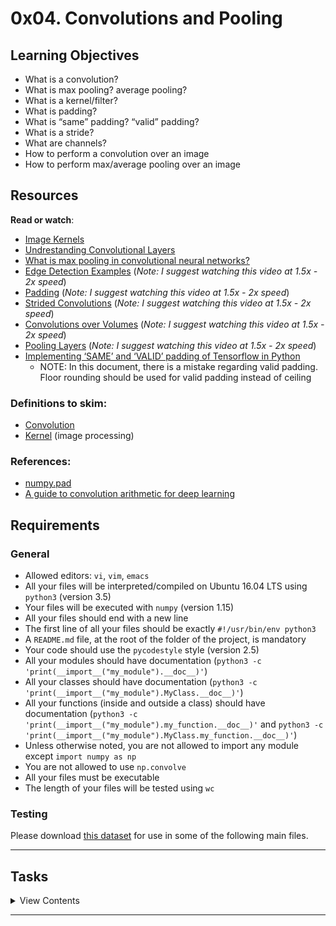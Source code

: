 # 0x04. Convolutions and Pooling

## Learning Objectives

*   What is a convolution?
*   What is max pooling? average pooling?
*   What is a kernel/filter?
*   What is padding?
*   What is “same” padding? “valid” padding?
*   What is a stride?
*   What are channels?
*   How to perform a convolution over an image
*   How to perform max/average pooling over an image

## Resources

**Read or watch**:

*   [Image Kernels](https://setosa.io/ev/image-kernels/)
*   [Undrestanding Convolutional Layers](https://github.com/Machinelearninguru/Image-Processing-Computer-Vision/blob/master/Convolutional%20Neural%20Network/Convolutional%20Layers/README.md)
*   [What is max pooling in convolutional neural networks?](https://www.quora.com/What-is-max-pooling-in-convolutional-neural-networks)
*   [Edge Detection Examples](https://www.youtube.com/watch?v=XuD4C8vJzEQ&list=PLkDaE6sCZn6Gl29AoE31iwdVwSG-KnDzF&index=2&ab_channel=Deeplearning.ai) (_Note: I suggest watching this video at 1.5x - 2x speed_)
*   [Padding](https://www.youtube.com/watch?v=smHa2442Ah4&list=PLkDaE6sCZn6Gl29AoE31iwdVwSG-KnDzF&index=4&ab_channel=Deeplearning.ai) (_Note: I suggest watching this video at 1.5x - 2x speed_)
*   [Strided Convolutions](https://www.youtube.com/watch?v=tQYZaDn_kSg&list=PLkDaE6sCZn6Gl29AoE31iwdVwSG-KnDzF&index=5&ab_channel=Deeplearning.ai) (_Note: I suggest watching this video at 1.5x - 2x speed_)
*   [Convolutions over Volumes](https://www.youtube.com/watch?v=KTB_OFoAQcc&index=6&list=PLkDaE6sCZn6Gl29AoE31iwdVwSG-KnDzF&ab_channel=Deeplearning.ai) (_Note: I suggest watching this video at 1.5x - 2x speed_)
*   [Pooling Layers](https://www.youtube.com/watch?v=8oOgPUO-TBY&index=9&list=PLkDaE6sCZn6Gl29AoE31iwdVwSG-KnDzF&ab_channel=Deeplearning.ai) (_Note: I suggest watching this video at 1.5x - 2x speed_)
* [Implementing ‘SAME’ and ‘VALID’ padding of Tensorflow in Python](https://mmuratarat.github.io/2019-01-17/implementing-padding-schemes-of-tensorflow-in-python) 
  - NOTE: In this document, there is a mistake regarding valid padding. Floor rounding should be used for valid padding instead of ceiling

### Definitions to skim:

- [Convolution](https://en.wikipedia.org/wiki/Convolution)
- [Kernel](https://en.wikipedia.org/wiki/Kernel_(image_processing)) (image processing)

### References:

- [numpy.pad](https://docs.scipy.org/doc/numpy-1.15.0/reference/generated/numpy.pad.html)
- [A guide to convolution arithmetic for deep learning](https://arxiv.org/pdf/1603.07285.pdf)

## Requirements

### General

*   Allowed editors: `vi`, `vim`, `emacs`
*   All your files will be interpreted/compiled on Ubuntu 16.04 LTS using `python3` (version 3.5)
*   Your files will be executed with `numpy` (version 1.15)
*   All your files should end with a new line
*   The first line of all your files should be exactly `#!/usr/bin/env python3`
*   A `README.md` file, at the root of the folder of the project, is mandatory
*   Your code should use the `pycodestyle` style (version 2.5)
*   All your modules should have documentation (`python3 -c 'print(__import__("my_module").__doc__)'`)
*   All your classes should have documentation (`python3 -c 'print(__import__("my_module").MyClass.__doc__)'`)
*   All your functions (inside and outside a class) should have documentation (`python3 -c 'print(__import__("my_module").my_function.__doc__)'` and `python3 -c 'print(__import__("my_module").MyClass.my_function.__doc__)'`)
*   Unless otherwise noted, you are not allowed to import any module except `import numpy as np`
*   You are not allowed to use `np.convolve`
*   All your files must be executable
*   The length of your files will be tested using `wc`


### Testing

Please download [this dataset](https://s3.amazonaws.com/intranet-projects-files/holbertonschool-ml/animals_1.npz "this dataset") for use in some of the following main files.

---

## Tasks
<details>
<summary>View Contents</summary>


### 0. Valid Convolution mandatory

Write a function `def convolve_grayscale_valid(images, kernel):` that performs a valid convolution on grayscale images:

*   `images` is a `numpy.ndarray` with shape `(m, h, w)` containing multiple grayscale images
    *   `m` is the number of images
    *   `h` is the height in pixels of the images
    *   `w` is the width in pixels of the images
*   `kernel` is a `numpy.ndarray` with shape `(kh, kw)` containing the kernel for the convolution
    *   `kh` is the height of the kernel
    *   `kw` is the width of the kernel
*   You are only allowed to use two `for` loops; any other loops of any kind are not allowed
*   Returns: a `numpy.ndarray` containing the convolved images
```
    ubuntu@alexa-ml:~/math/0x04-convolutions_and_pooling$ cat 0-main.py 
    #!/usr/bin/env python3
    
    import matplotlib.pyplot as plt
    import numpy as np
    convolve_grayscale_valid = __import__('0-convolve_grayscale_valid').convolve_grayscale_valid
    
    
    if __name__ == '__main__':
    
        dataset = np.load('../../supervised_learning/data/MNIST.npz')
        images = dataset['X_train']
        print(images.shape)
        kernel = np.array([[1 ,0, -1], [1, 0, -1], [1, 0, -1]])
        images_conv = convolve_grayscale_valid(images, kernel)
        print(images_conv.shape)
    
        plt.imshow(images[0], cmap='gray')
        plt.show()
        plt.imshow(images_conv[0], cmap='gray')
        plt.show()
    ubuntu@alexa-ml:~/math/0x04-convolutions_and_pooling$ ./0-main.py 
    (50000, 28, 28)
    (50000, 26, 26)
```    

**Repo:**

*   GitHub repository: `holbertonschool-machine_learning`
*   Directory: `math/0x04-convolutions_and_pooling`
*   File: [`0-convolve_grayscale_valid.py`](./0-convolve_grayscale_valid.py)


### 1. Same Convolution mandatory

Write a function `def convolve_grayscale_same(images, kernel):` that performs a same convolution on grayscale images:

*   `images` is a `numpy.ndarray` with shape `(m, h, w)` containing multiple grayscale images
    *   `m` is the number of images
    *   `h` is the height in pixels of the images
    *   `w` is the width in pixels of the images
*   `kernel` is a `numpy.ndarray` with shape `(kh, kw)` containing the kernel for the convolution
    *   `kh` is the height of the kernel
    *   `kw` is the width of the kernel
*   if necessary, the image should be padded with 0’s
*   You are only allowed to use two `for` loops; any other loops of any kind are not allowed
*   Returns: a `numpy.ndarray` containing the convolved images
```
    ubuntu@alexa-ml:~/math/0x04-convolutions_and_pooling$ cat 1-main.py 
    #!/usr/bin/env python3
    
    import matplotlib.pyplot as plt
    import numpy as np
    convolve_grayscale_same = __import__('1-convolve_grayscale_same').convolve_grayscale_same
    
    
    if __name__ == '__main__':
    
        dataset = np.load('../../supervised_learning/data/MNIST.npz')
        images = dataset['X_train']
        print(images.shape)
        kernel = np.array([[1 ,0, -1], [1, 0, -1], [1, 0, -1]])
        images_conv = convolve_grayscale_same(images, kernel)
        print(images_conv.shape)
    
        plt.imshow(images[0], cmap='gray')
        plt.show()
        plt.imshow(images_conv[0], cmap='gray')
        plt.show()
    ubuntu@alexa-ml:~/math/0x04-convolutions_and_pooling$ ./1-main.py 
    (50000, 28, 28)
    (50000, 28, 28)
 ```   

**Repo:**

*   GitHub repository: `holbertonschool-machine_learning`
*   Directory: `math/0x04-convolutions_and_pooling`
*   File: [`1-convolve_grayscale_same.py`](./1-convolve_grayscale_same.py)


### 2\. Convolution with Padding mandatory

Write a function `def convolve_grayscale_padding(images, kernel, padding):` that performs a convolution on grayscale images with custom padding:

*   `images` is a `numpy.ndarray` with shape `(m, h, w)` containing multiple grayscale images
    *   `m` is the number of images
    *   `h` is the height in pixels of the images
    *   `w` is the width in pixels of the images
*   `kernel` is a `numpy.ndarray` with shape `(kh, kw)` containing the kernel for the convolution
    *   `kh` is the height of the kernel
    *   `kw` is the width of the kernel
*   `padding` is a tuple of `(ph, pw)`
    *   `ph` is the padding for the height of the image
    *   `pw` is the padding for the width of the image
    *   the image should be padded with 0’s
*   You are only allowed to use two `for` loops; any other loops of any kind are not allowed
*   Returns: a `numpy.ndarray` containing the convolved images
```
    ubuntu@alexa-ml:~/math/0x04-convolutions_and_pooling$ cat 2-main.py 
    #!/usr/bin/env python3
    
    import matplotlib.pyplot as plt
    import numpy as np
    convolve_grayscale_padding = __import__('2-convolve_grayscale_padding').convolve_grayscale_padding
    
    
    if __name__ == '__main__':
    
        dataset = np.load('../../supervised_learning/data/MNIST.npz')
        images = dataset['X_train']
        print(images.shape)
        kernel = np.array([[1 ,0, -1], [1, 0, -1], [1, 0, -1]])
        images_conv = convolve_grayscale_padding(images, kernel, (2, 4))
        print(images_conv.shape)
    
        plt.imshow(images[0], cmap='gray')
        plt.show()
        plt.imshow(images_conv[0], cmap='gray')
        plt.show()
    ubuntu@alexa-ml:~/math/0x04-convolutions_and_pooling$ ./2-main.py 
    (50000, 28, 28)
    (50000, 30, 34)
 ```   

**Repo:**

*   GitHub repository: `holbertonschool-machine_learning`
*   Directory: `math/0x04-convolutions_and_pooling`
*   File: [`2-convolve_grayscale_padding.py`](./2-convolve_grayscale_padding.py)


### 3\. Strided Convolution mandatory

Write a function `def convolve_grayscale(images, kernel, padding='same', stride=(1, 1)):` that performs a convolution on grayscale images:

*   `images` is a `numpy.ndarray` with shape `(m, h, w)` containing multiple grayscale images
    *   `m` is the number of images
    *   `h` is the height in pixels of the images
    *   `w` is the width in pixels of the images
*   `kernel` is a `numpy.ndarray` with shape `(kh, kw)` containing the kernel for the convolution
    *   `kh` is the height of the kernel
    *   `kw` is the width of the kernel
*   `padding` is either a tuple of `(ph, pw)`, ‘same’, or ‘valid’
    *   if ‘same’, performs a same convolution
    *   if ‘valid’, performs a valid convolution
    *   if a tuple:
        *   `ph` is the padding for the height of the image
        *   `pw` is the padding for the width of the image
    *   the image should be padded with 0’s
*   `stride` is a tuple of `(sh, sw)`
    *   `sh` is the stride for the height of the image
    *   `sw` is the stride for the width of the image
*   You are only allowed to use two `for` loops; any other loops of any kind are not allowed _Hint: loop over `i` and `j`_
*   Returns: a `numpy.ndarray` containing the convolved images
```
    ubuntu@alexa-ml:~/math/0x04-convolutions_and_pooling$ cat 3-main.py 
    #!/usr/bin/env python3
    
    import matplotlib.pyplot as plt
    import numpy as np
    convolve_grayscale = __import__('3-convolve_grayscale').convolve_grayscale
    
    
    if __name__ == '__main__':
    
        dataset = np.load('../../supervised_learning/data/MNIST.npz')
        images = dataset['X_train']
        print(images.shape)
        kernel = np.array([[1 ,0, -1], [1, 0, -1], [1, 0, -1]])
        images_conv = convolve_grayscale(images, kernel, padding='valid', stride=(2, 2))
        print(images_conv.shape)
    
        plt.imshow(images[0], cmap='gray')
        plt.show()
        plt.imshow(images_conv[0], cmap='gray')
        plt.show()
    ubuntu@alexa-ml:~/math/0x04-convolutions_and_pooling$ ./3-main.py 
    (50000, 28, 28)
    (50000, 13, 13)
```    

**Repo:**

*   GitHub repository: `holbertonschool-machine_learning`
*   Directory: `math/0x04-convolutions_and_pooling`
*   File: [`3-convolve_grayscale.py`](./3-convolve_grayscale.py)


### 4\. Convolution with Channels mandatory

Write a function `def convolve_channels(images, kernel, padding='same', stride=(1, 1)):` that performs a convolution on images with channels:

*   `images` is a `numpy.ndarray` with shape `(m, h, w, c)` containing multiple images
    *   `m` is the number of images
    *   `h` is the height in pixels of the images
    *   `w` is the width in pixels of the images
    *   `c` is the number of channels in the image
*   `kernel` is a `numpy.ndarray` with shape `(kh, kw, c)` containing the kernel for the convolution
    *   `kh` is the height of the kernel
    *   `kw` is the width of the kernel
*   `padding` is either a tuple of `(ph, pw)`, ‘same’, or ‘valid’
    *   if ‘same’, performs a same convolution
    *   if ‘valid’, performs a valid convolution
    *   if a tuple:
        *   `ph` is the padding for the height of the image
        *   `pw` is the padding for the width of the image
    *   the image should be padded with 0’s
*   `stride` is a tuple of `(sh, sw)`
    *   `sh` is the stride for the height of the image
    *   `sw` is the stride for the width of the image
*   You are only allowed to use two `for` loops; any other loops of any kind are not allowed
*   Returns: a `numpy.ndarray` containing the convolved images
```
    ubuntu@alexa-ml:~/math/0x04-convolutions_and_pooling$ cat 4-main.py 
    #!/usr/bin/env python3
    
    import matplotlib.pyplot as plt
    import numpy as np
    convolve_channels = __import__('4-convolve_channels').convolve_channels
    
    
    if __name__ == '__main__':
    
        dataset = np.load('../../supervised_learning/data/animals_1.npz')
        images = dataset['data']
        print(images.shape)
        kernel = np.array([[[0, 0, 0], [-1, -1, -1], [0, 0, 0]], [[-1, -1, -1], [5, 5, 5], [-1, -1, -1]], [[0, 0, 0], [-1, -1, -1], [0, 0, 0]]])
        images_conv = convolve_channels(images, kernel, padding='valid')
        print(images_conv.shape)
    
        plt.imshow(images[0])
        plt.show()
        plt.imshow(images_conv[0])
        plt.show()
    ubuntu@alexa-ml:~/math/0x04-convolutions_and_pooling$ ./4-main.py 
    (10000, 32, 32, 3)
    (10000, 30, 30)
 ```   

**Repo:**

*   GitHub repository: `holbertonschool-machine_learning`
*   Directory: `math/0x04-convolutions_and_pooling`
*   File: [`4-convolve_channels.py`](./4-convolve_channels.py)


### 5\. Multiple Kernels mandatory

Write a function `def convolve(images, kernels, padding='same', stride=(1, 1)):` that performs a convolution on images using multiple kernels:

*   `images` is a `numpy.ndarray` with shape `(m, h, w, c)` containing multiple images
    *   `m` is the number of images
    *   `h` is the height in pixels of the images
    *   `w` is the width in pixels of the images
    *   `c` is the number of channels in the image
*   `kernels` is a `numpy.ndarray` with shape `(kh, kw, c, nc)` containing the kernels for the convolution
    *   `kh` is the height of a kernel
    *   `kw` is the width of a kernel
    *   `nc` is the number of kernels
*   `padding` is either a tuple of `(ph, pw)`, ‘same’, or ‘valid’
    *   if ‘same’, performs a same convolution
    *   if ‘valid’, performs a valid convolution
    *   if a tuple:
        *   `ph` is the padding for the height of the image
        *   `pw` is the padding for the width of the image
    *   the image should be padded with 0’s
*   `stride` is a tuple of `(sh, sw)`
    *   `sh` is the stride for the height of the image
    *   `sw` is the stride for the width of the image
*   You are only allowed to use three `for` loops; any other loops of any kind are not allowed
*   Returns: a `numpy.ndarray` containing the convolved images
```
    ubuntu@alexa-ml:~/math/0x04-convolutions_and_pooling$ cat 5-main.py 
    #!/usr/bin/env python3
    
    import matplotlib.pyplot as plt
    import numpy as np
    convolve = __import__('5-convolve').convolve
    
    
    if __name__ == '__main__':
    
        dataset = np.load('../../supervised_learning/data/animals_1.npz')
        images = dataset['data']
        print(images.shape)
        kernels = np.array([[[[0, 1, 1], [0, 1, 1], [0, 1, 1]], [[-1, 0, 1], [-1, 0, 1], [-1, 0, 1]], [[0, -1, 1], [0, -1, 1], [0, -1, 1]]],
                           [[[-1, 1, 0], [-1, 1, 0], [-1, 1, 0]], [[5, 0, 0], [5, 0, 0], [5, 0, 0]], [[-1, -1, 0], [-1, -1, 0], [-1, -1, 0]]],
                           [[[0, 1, -1], [0, 1, -1], [0, 1, -1]], [[-1, 0, -1], [-1, 0, -1], [-1, 0, -1]], [[0, -1, -1], [0, -1, -1], [0, -1, -1]]]])
    
        images_conv = convolve(images, kernels, padding='valid')
        print(images_conv.shape)
    
        plt.imshow(images[0])
        plt.show()
        plt.imshow(images_conv[0, :, :, 0])
        plt.show()
        plt.imshow(images_conv[0, :, :, 1])
        plt.show()
        plt.imshow(images_conv[0, :, :, 2])
        plt.show()
    ubuntu@alexa-ml:~/math/0x04-convolutions_and_pooling$ ./5-main.py 
    (10000, 32, 32, 3)
    (10000, 30, 30, 3)
 ```   

**Repo:**

*   GitHub repository: `holbertonschool-machine_learning`
*   Directory: `math/0x04-convolutions_and_pooling`
*   File: [`5-convolve.py`](./5-convolve.py)


### 6\. Pooling mandatory

Write a function `def pool(images, kernel_shape, stride, mode='max'):` that performs pooling on images:

*   `images` is a `numpy.ndarray` with shape `(m, h, w, c)` containing multiple images
    *   `m` is the number of images
    *   `h` is the height in pixels of the images
    *   `w` is the width in pixels of the images
    *   `c` is the number of channels in the image
*   `kernel_shape` is a tuple of `(kh, kw)` containing the kernel shape for the pooling
    *   `kh` is the height of the kernel
    *   `kw` is the width of the kernel
*   `stride` is a tuple of `(sh, sw)`
    *   `sh` is the stride for the height of the image
    *   `sw` is the stride for the width of the image
*   `mode` indicates the type of pooling
    *   `max` indicates max pooling
    *   `avg` indicates average pooling
*   You are only allowed to use two `for` loops; any other loops of any kind are not allowed
*   Returns: a `numpy.ndarray` containing the pooled images
```
    ubuntu@alexa-ml:~/math/0x04-convolutions_and_pooling$ cat 6-main.py 
    #!/usr/bin/env python3
    
    import matplotlib.pyplot as plt
    import numpy as np
    pool = __import__('6-pool').pool
    
    
    if __name__ == '__main__':
    
        dataset = np.load('../../supervised_learning/data/animals_1.npz')
        images = dataset['data']
        print(images.shape)
        images_pool = pool(images, (2, 2), (2, 2), mode='avg')
        print(images_pool.shape)
    
        plt.imshow(images[0])
        plt.show()
        plt.imshow(images_pool[0] / 255)
        plt.show()
    ubuntu@alexa-ml:~/math/0x04-convolutions_and_pooling$ ./6-main.py 
    (10000, 32, 32, 3)
    (10000, 16, 16, 3)
```    

**Repo:**

*   GitHub repository: `holbertonschool-machine_learning`
*   Directory: `math/0x04-convolutions_and_pooling`
*   File: [`6-pool.py`](./6-pool.py)

</details>

---
